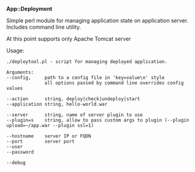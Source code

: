 **App::Deployment**

Simple perl module for managing application state on application server.
Includes command line utility.

At this point supports only Apache Tomcat server

Usage:

    ./deploytool.pl - script for managing deployed application.

    Arguments:
    --config,     path to a config file in 'key=value\n' style
                  all options passed by command line overrides config values 
                  
    --action      string, deploy|check|undeploy|start
    --application string, hello-world.war

    --server      string, name of server plugin to use
    --plugin=s    string, allow to pass custom args to plugin (--plugin upload=~/app.war --plugin ssl=1)

    --hostname    server IP or FQDN
    --port        server port
    --user
    --password

    --debug